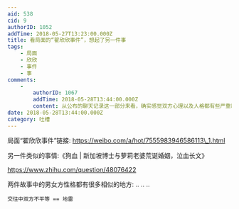 ```yaml
---
aid: 538
cid: 9
authorID: 1052
addTime: 2018-05-27T13:23:00.000Z
title: 看局面的“翟欣欣事件”，想起了另一件事
tags:
    - 局面
    - 欣欣
    - 事件
    - 事
comments:
    -
        authorID: 1067
        addTime: 2018-05-28T13:44:00.000Z
        content: 从公布的聊天记录这一部分来看，确实感觉双方心理以及人格都有些严重缺陷
date: 2018-05-28T13:44:00.000Z
category: 吐槽
---
```


局面“翟欣欣事件”链接: https://weibo.com/a/hot/7555983946586113\_1.html

另一件类似的事情:《狗血 | 新加坡博士与萝莉老婆荒诞婚姻，泣血长文》

https://www.zhihu.com/question/48076422

两件故事中的男女方性格都有很多相似的地方: .. .. ..

    交往中双方不平等 == 地雷
